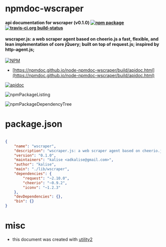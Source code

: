 # npmdoc-wscraper

#### api documentation for  wscraper (v0.1.0)  [![npm package](https://img.shields.io/npm/v/npmdoc-wscraper.svg?style=flat-square)](https://www.npmjs.org/package/npmdoc-wscraper) [![travis-ci.org build-status](https://api.travis-ci.org/npmdoc/node-npmdoc-wscraper.svg)](https://travis-ci.org/npmdoc/node-npmdoc-wscraper)

#### wscraper.js: a web scraper agent based on cheerio.js a fast, flexible, and lean implementation of core jQuery; built on top of request.js; inspired by http-agent.js;

[![NPM](https://nodei.co/npm/wscraper.png?downloads=true&downloadRank=true&stars=true)](https://www.npmjs.com/package/wscraper)

- [https://npmdoc.github.io/node-npmdoc-wscraper/build/apidoc.html](https://npmdoc.github.io/node-npmdoc-wscraper/build/apidoc.html)

[![apidoc](https://npmdoc.github.io/node-npmdoc-wscraper/build/screenCapture.buildCi.browser.%252Ftmp%252Fbuild%252Fapidoc.html.png)](https://npmdoc.github.io/node-npmdoc-wscraper/build/apidoc.html)

![npmPackageListing](https://npmdoc.github.io/node-npmdoc-wscraper/build/screenCapture.npmPackageListing.svg)

![npmPackageDependencyTree](https://npmdoc.github.io/node-npmdoc-wscraper/build/screenCapture.npmPackageDependencyTree.svg)



# package.json

```json

{
    "name": "wscraper",
    "description": "wscraper.js: a web scraper agent based on cheerio.js a fast, flexible, and lean implementation of core jQuery; built on top of request.js; inspired by http-agent.js;",
    "version": "0.1.0",
    "maintainers": "kalise <adkalise@gmail.com>",
    "author": "kalise",
    "main": "./lib/wscraper",
    "dependencies": {
        "request": "~2.10.0",
        "cheerio": "~0.9.2",
        "iconv": "~1.2.3"
    },
    "devDependencies": {},
    "bin": {}
}
```



# misc
- this document was created with [utility2](https://github.com/kaizhu256/node-utility2)
